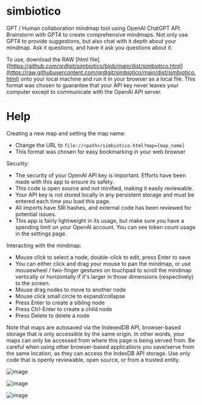 # simbiotico
GPT / Human collaboration mindmap tool using OpenAI ChatGPT API.  Brainstorm with GPT4 to create comprehensive mindmaps.  Not only use GPT4 to provide suggestions, but also chat with it depth about your mindmap.  Ask it questions, and have it ask you questions about it.

To use, download the RAW [html file]([https://github.com/qrdlgit/simbiotico/blob/main/dist/simbiotico.html](https://raw.githubusercontent.com/qrdlgit/simbiotico/main/dist/simbiotico.html) onto your local machine and run it in your browser as a local file.  This format was chosen to guarantee that your API key never leaves your computer except to communicate with the OpenAI API server.

# Help

Creating a new map and setting the map name:
- Change the URL to `file://<path>/simbiotico.html?map=[map_name]`
- This format was chosen for easy bookmarking in your web browser

Security:
- The security of your OpenAI API key is important. Efforts have been made with this app to ensure its safety.
- This code is open source and not minified, making it easily reviewable.
- Your API key is not stored locally in any persistent storage and must be entered each time you load this page.
- All imports have SRI hashes, and external code has been reviewed for potential issues.
- This app is fairly lightweight in its usage, but make sure you have a spending limit on your OpenAI account. You can see token count usage in the settings page.

Interacting with the mindmap:
- Mouse click to select a node, double-click to edit, press Enter to save
- You can either click and drag your mouse to pan the mindmap, or use mousewheel / two-finger gestures on touchpad to scroll the mindmap vertically or horizontally if it's larger in those dimensions (respectively) to the screen.
- Mouse drag nodes to move to another node
- Mouse click small circle to expand/collapse
- Press Enter to create a sibling node
- Press Ctrl-Enter to create a child node
- Press Delete to delete a node

Note that maps are autosaved via the IndexedDB API, browser-based storage that is only accessible by the same origin. In other words, your maps can only be accessed from where this page is being served from. Be careful when using other browser-based applications you save/serve from the same location, as they can access the IndexDB API storage. Use only code that is openly reviewable, open source, or from a trusted entity.

![image](https://user-images.githubusercontent.com/129564070/232127191-4db0f0e4-cc71-4b58-aa42-ba2651890a6b.png)

![image](https://user-images.githubusercontent.com/129564070/232118343-50c8f300-19d9-4a94-b08f-b2048b292fb6.png)

![image](https://user-images.githubusercontent.com/129564070/232118552-5c3df61f-de38-4213-b6ce-65d9b736e1f7.png)


